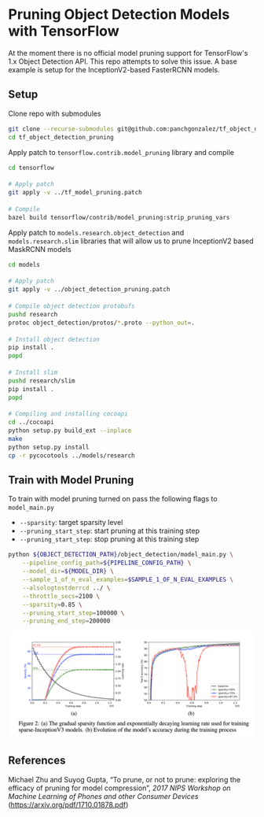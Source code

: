 # Pruning Object Detection Models with TensorFlow

At the moment there is no official model pruning support for TensorFlow's 1.x Object Detection
API. This repo attempts to solve this issue. A base example is setup for the InceptionV2-based
FasterRCNN models.

## Setup

Clone repo with submodules
```bash
git clone --recurse-submodules git@github.com:panchgonzalez/tf_object_detection_pruning.git
cd tf_object_detection_pruning
```

Apply patch to `tensorflow.contrib.model_pruning` library and compile

```bash
cd tensorflow

# Apply patch
git apply -v ../tf_model_pruning.patch

# Compile
bazel build tensorflow/contrib/model_pruning:strip_pruning_vars
```

Apply patch to `models.research.object_detection` and  `models.research.slim` libraries
that will allow us to prune InceptionV2 based MaskRCNN models

```bash
cd models

# Apply patch
git apply -v ../object_detection_pruning.patch

# Compile object detection protobufs
pushd research
protoc object_detection/protos/*.proto --python_out=.

# Install object detection
pip install .
popd

# Install slim
pushd research/slim
pip install .
popd

# Compiling and installing cocoapi
cd ../cocoapi
python setup.py build_ext --inplace
make
python setup.py install
cp -r pycocotools ../models/research
```

## Train with Model Pruning

To train with model pruning turned on pass the following flags to `model_main.py`

- `--sparsity`: target sparsity level
- `--pruning_start_step`: start pruning at this training step
- `--pruning_start_step`: stop pruning at this training step


```bash
python ${OBJECT_DETECTION_PATH}/object_detection/model_main.py \
    --pipeline_config_path=${PIPELINE_CONFIG_PATH} \
    --model_dir=${MODEL_DIR} \
    --sample_1_of_n_eval_examples=$SAMPLE_1_OF_N_EVAL_EXAMPLES \
    --alsologtostderrcd ../ \
    --throttle_secs=2100 \
    --sparsity=0.85 \
    --pruning_start_step=100000 \
    --pruning_end_step=200000
```

![](_docs/pruning_decay.png)

## References

Michael Zhu and Suyog Gupta, “To prune, or not to prune: exploring the efficacy of pruning for model compression”, *2017 NIPS Workshop on Machine Learning of Phones and other Consumer Devices* (https://arxiv.org/pdf/1710.01878.pdf)
